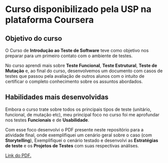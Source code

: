 # Curso disponibilizado pela USP na plataforma Coursera

## Objetivo do curso

O Curso de **Introdução ao Teste de Software** teve como objetivo nos preparar para um primeiro contato com o ambiente de testes.

No curso aprendi mais sobre **Teste Funcional**, **Teste Estrutural**, **Teste de Mutação** e, ao final do curso, desenvolvemos um documento com casos de testes que passou pela avaliação de outros alunos com o intuito de certificar o completo conhecimento sobre os assuntos abordados.

## Habilidades mais desenvolvidas

Embora o curso trate sobre todos os principais tipos de teste (unitário, funcional, de mutação etc), meu principal foco no curso foi me aprofundar nos testes **Funcionais** e de **Usabilidade**. 

Com esse foco desenvolvi o PDF presente neste repositório para a atividade final, onde exemplifiquei um cenário geral sobre o caso (com **Storytelling**), Exemplifiquei o cenário testado e desenvolvi as **Estratégias de teste** e os **Projetos de Testes** com suas respectivas análises. 

[Link do PDF.](https://github.com/AlvesNelly/USP_Introducao-teste-de-software/blob/main/Atividade_Casos_testes_Coursera-convertido.pdf)
